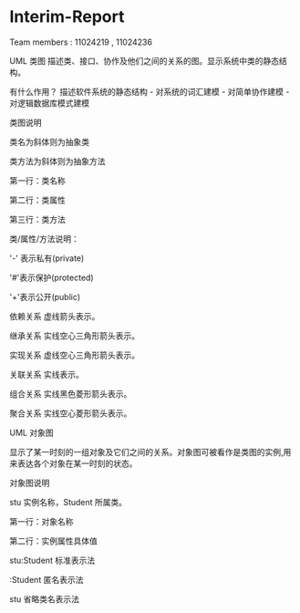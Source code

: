 # Interim-Report
Team members : 11024219 , 11024236 


UML 类图
描述类、接口、协作及他们之间的关系的图。显示系统中类的静态结构。

有什么作用？
描述软件系统的静态结构 - 对系统的词汇建模 - 对简单协作建模 - 对逻辑数据库模式建模


类图说明

类名为斜体则为抽象类

类方法为斜体则为抽象方法


第一行：类名称

第二行：类属性

第三行：类方法


类/属性/方法说明：

'-' 表示私有(private)

'#'表示保护(protected)

'+'表示公开(public)


依赖关系
虚线箭头表示。





继承关系
实线空心三角形箭头表示。





实现关系
虚线空心三角形箭头表示。





关联关系
实线表示。





组合关系
实线黑色菱形箭头表示。





聚合关系
实线空心菱形箭头表示。





UML 对象图

显示了某一时刻的一组对象及它们之间的关系。对象图可被看作是类图的实例,用来表达各个对象在某一时刻的状态。





对象图说明

stu 实例名称，Student 所属类。

第一行：对象名称

第二行：实例属性具体值


stu:Student 标准表示法

:Student 匿名表示法

stu 省略类名表示法

